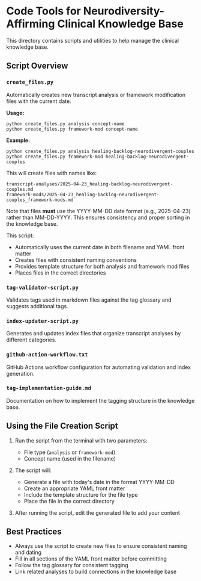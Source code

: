 # Code Tools for Neurodiversity-Affirming Clinical Knowledge Base

This directory contains scripts and utilities to help manage the clinical knowledge base.

## Script Overview

### `create_files.py`

Automatically creates new transcript analysis or framework modification files with the current date.

**Usage:**
```
python create_files.py analysis concept-name
python create_files.py framework-mod concept-name
```

**Example:**
```
python create_files.py analysis healing-backlog-neurodivergent-couples
python create_files.py framework-mod healing-backlog-neurodivergent-couples
```

This will create files with names like:
```
transcript-analyses/2025-04-23_healing-backlog-neurodivergent-couples.md
framework-mods/2025-04-23_healing-backlog-neurodivergent-couples_framework-mods.md
```

Note that files **must** use the YYYY-MM-DD date format (e.g., 2025-04-23) rather than MM-DD-YYYY. This ensures consistency and proper sorting in the knowledge base.

This script:
- Automatically uses the current date in both filename and YAML front matter
- Creates files with consistent naming conventions
- Provides template structure for both analysis and framework mod files
- Places files in the correct directories

### `tag-validator-script.py`

Validates tags used in markdown files against the tag glossary and suggests additional tags.

### `index-updater-script.py`

Generates and updates index files that organize transcript analyses by different categories.

### `github-action-workflow.txt`

GitHub Actions workflow configuration for automating validation and index generation.

### `tag-implementation-guide.md`

Documentation on how to implement the tagging structure in the knowledge base.

## Using the File Creation Script

1. Run the script from the terminal with two parameters:
   - File type (`analysis` or `framework-mod`)
   - Concept name (used in the filename)

2. The script will:
   - Generate a file with today's date in the format YYYY-MM-DD
   - Create an appropriate YAML front matter
   - Include the template structure for the file type
   - Place the file in the correct directory

3. After running the script, edit the generated file to add your content

## Best Practices

- Always use the script to create new files to ensure consistent naming and dating
- Fill in all sections of the YAML front matter before committing
- Follow the tag glossary for consistent tagging
- Link related analyses to build connections in the knowledge base